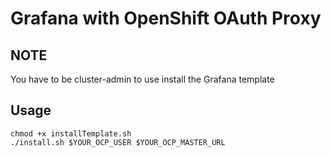 # Grafana with OpenShift OAuth Proxy

## NOTE
You have to be cluster-admin to use install the Grafana template

## Usage

```
chmod +x installTemplate.sh
./install.sh $YOUR_OCP_USER $YOUR_OCP_MASTER_URL
```


